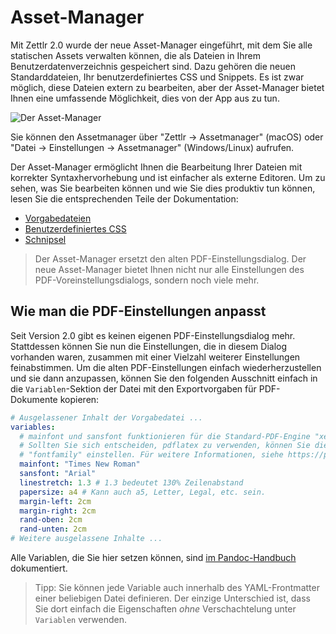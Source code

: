 # Asset-Manager

Mit Zettlr 2.0 wurde der neue Asset-Manager eingeführt, mit dem Sie alle statischen Assets verwalten können, die als Dateien in Ihrem Benutzerdatenverzeichnis gespeichert sind. Dazu gehören die neuen Standarddateien, Ihr benutzerdefiniertes CSS und Snippets. Es ist zwar möglich, diese Dateien extern zu bearbeiten, aber der Asset-Manager bietet Ihnen eine umfassende Möglichkeit, dies von der App aus zu tun.

![Der Asset-Manager](../img/assets_manager.png)

Sie können den Assetmanager über "Zettlr -> Assetmanager" (macOS) oder "Datei -> Einstellungen -> Assetmanager" (Windows/Linux) aufrufen.

Der Asset-Manager ermöglicht Ihnen die Bearbeitung Ihrer Dateien mit korrekter Syntaxhervorhebung und ist einfacher als externe Editoren. Um zu sehen, was Sie bearbeiten können und wie Sie dies produktiv tun können, lesen Sie die entsprechenden Teile der Dokumentation:

* [Vorgabedateien](defaults-files.md)
* [Benutzerdefiniertes CSS](custom-css.md)
* [Schnipsel](snippets.md)

> Der Asset-Manager ersetzt den alten PDF-Einstellungsdialog. Der neue Asset-Manager bietet Ihnen nicht nur alle Einstellungen des PDF-Voreinstellungsdialogs, sondern noch viele mehr.

## Wie man die PDF-Einstellungen anpasst

Seit Version 2.0 gibt es keinen eigenen PDF-Einstellungsdialog mehr. Stattdessen können Sie nun die Einstellungen, die in diesem Dialog vorhanden waren, zusammen mit einer Vielzahl weiterer Einstellungen feinabstimmen. Um die alten PDF-Einstellungen einfach wiederherzustellen und sie dann anzupassen, können Sie den folgenden Ausschnitt einfach in die `Variablen`-Sektion der Datei mit den Exportvorgaben für PDF-Dokumente kopieren:

```yaml
# Ausgelassener Inhalt der Vorgabedatei ...
variables:
  # mainfont und sansfont funktionieren für die Standard-PDF-Engine "xelatex"
  # Sollten Sie sich entscheiden, pdflatex zu verwenden, können Sie die Schriftart mit der Eigenschaft
  # "fontfamily" einstellen. Für weitere Informationen, siehe https://pandoc.org/MANUAL.html#fonts
  mainfont: "Times New Roman"
  sansfont: "Arial"
  linestretch: 1.3 # 1.3 bedeutet 130% Zeilenabstand
  papersize: a4 # Kann auch a5, Letter, Legal, etc. sein.
  margin-left: 2cm
  margin-right: 2cm
  rand-oben: 2cm
  rand-unten: 2cm
# Weitere ausgelassene Inhalte ...
```

Alle Variablen, die Sie hier setzen können, sind [im Pandoc-Handbuch](https://pandoc.org/MANUAL.html#variables) dokumentiert.

> Tipp: Sie können jede Variable auch innerhalb des YAML-Frontmatter einer beliebigen Datei definieren. Der einzige Unterschied ist, dass Sie dort einfach die Eigenschaften *ohne* Verschachtelung unter `Variablen` verwenden.
